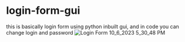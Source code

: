 # login-form-gui
this is basically login form using python inbuilt gui, and in code you can change login and password 
![Login Form 10_6_2023 5_30_48 PM](https://github.com/YadavTusharAmbika/login-form-gui/assets/88570217/d2ada34f-b07a-4ba8-9675-430e09bd5569)
